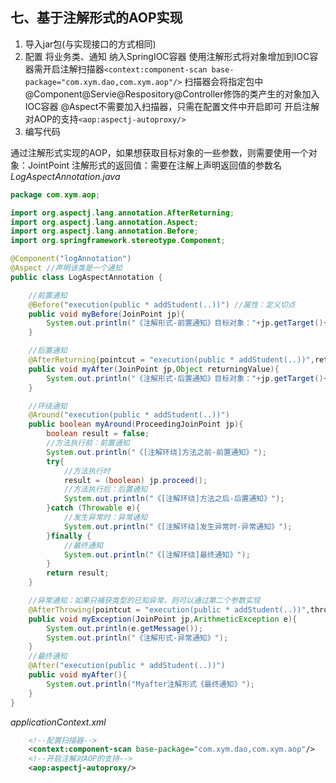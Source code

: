## 七、基于注解形式的AOP实现
1. 导入jar包(与实现接口的方式相同)
2. 配置
将业务类、通知 纳入SpringIOC容器
使用注解形式将对象增加到IOC容器需开启注解扫描器`<context:component-scan base-package="com.xym.dao,com.xym.aop"/>`
扫描器会将指定包中@Component@Servie@Respository@Controller修饰的类产生的对象加入IOC容器
@Aspect不需要加入扫描器，只需在配置文件中开启即可
开启注解对AOP的支持`<aop:aspectj-autoproxy/>`
3. 编写代码

通过注解形式实现的AOP，如果想获取目标对象的一些参数，则需要使用一个对象：JointPoint
注解形式的返回值：需要在注解上声明返回值的参数名
*LogAspectAnnotation.java*
```java
package com.xym.aop;

import org.aspectj.lang.annotation.AfterReturning;
import org.aspectj.lang.annotation.Aspect;
import org.aspectj.lang.annotation.Before;
import org.springframework.stereotype.Component;

@Component("logAnnotation")
@Aspect //声明该类是一个通知
public class LogAspectAnnotation {

    //前置通知
    @Before("execution(public * addStudent(..))") //属性：定义切点
    public void myBefore(JoinPoint jp){
        System.out.println("《注解形式-前置通知》目标对象："+jp.getTarget()+",方法名："+jp.getSignature().getName()+",参数列表："+ jp.getArgs().length);
    }

    //后置通知
    @AfterReturning(pointcut = "execution(public * addStudent(..))",returning = "returningValue")
    public void myAfter(JoinPoint jp,Object returningValue){
        System.out.println("《注解形式-后置通知》目标对象："+jp.getTarget()+",方法名："+jp.getSignature().getName()+",参数列表："+ Arrays.toString(jp.getArgs())+",返回值："+returningValue);
    }

    //环绕通知
    @Around("execution(public * addStudent(..))")
    public boolean myAround(ProceedingJoinPoint jp){
        boolean result = false;
        //方法执行前：前置通知
        System.out.println("《[注解环绕]方法之前-前置通知》");
        try{
            //方法执行时
            result = (boolean) jp.proceed();
            //方法执行后：后置通知
            System.out.println("《[注解环绕]方法之后-后置通知》");
        }catch (Throwable e){
            //发生异常时：异常通知
            System.out.println("《[注解环绕]发生异常时-异常通知》");
        }finally {
            //最终通知
            System.out.println("《[注解环绕]最终通知》");
        }
        return result;
    }

    //异常通知：如果只捕获类型的已知异常，则可以通过第二个参数实现
    @AfterThrowing(pointcut = "execution(public * addStudent(..))",throwing = "e")
    public void myException(JoinPoint jp,ArithmeticException e){
        System.out.println(e.getMessage());
        System.out.println("《注解形式-异常通知》");
    }
    //最终通知
    @After("execution(public * addStudent(..))")
    public void myAfter(){
        System.out.println("Myafter注解形式《最终通知》");
    }
}
```
*applicationContext.xml*
```xml
    <!--配置扫描器-->
    <context:component-scan base-package="com.xym.dao,com.xym.aop"/>
    <!--开启注解对AOP的支持-->
    <aop:aspectj-autoproxy/>
```
